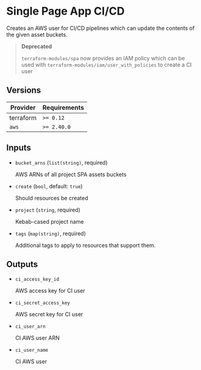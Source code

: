# Single Page App CI/CD

Creates an AWS user for CI/CD pipelines which can update the contents of the given asset buckets.

> **Deprecated**
>
> `terraform-modules/spa` now provides an IAM policy which can be used with `terraform-modules/iam/user_with_policies` to create a CI user

<!-- bin/docs -->

## Versions

| Provider | Requirements |
|-|-|
| terraform | `>= 0.12` |
| `aws` | `>= 2.40.0` |

## Inputs

* `bucket_arns` (`list(string)`, required)

    AWS ARNs of all project SPA assets buckets

* `create` (`bool`, default: `true`)

    Should resources be created

* `project` (`string`, required)

    Kebab-cased project name

* `tags` (`map(string)`, required)

    Additional tags to apply to resources that support them.



## Outputs

* `ci_access_key_id`

    AWS access key for CI user

* `ci_secret_access_key`

    AWS secret key for CI user

* `ci_user_arn`

    CI AWS user ARN

* `ci_user_name`

    CI AWS user
